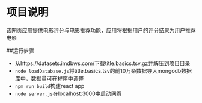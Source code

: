 # 项目说明
该网页应用提供电影评分与电影推荐功能，应用将根据用户的评分结果为用户推荐电影

##运行步骤
+ 从https://datasets.imdbws.com/下载title.basics.tsv.gz并解压到项目目录
+ `node loadDatabase.js`将title.basics.tsv的前10万条数据导入mongodb数据库中，数据量可在程序中调整
+ `npm run build`构建react app
+ `node server.js`在localhost:3000中启动网页
